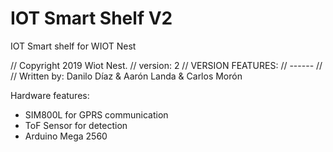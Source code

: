 # IOT Smart Shelf V2

IOT Smart shelf for WIOT Nest

// Copyright 2019 Wiot Nest. // version: 2 // VERSION FEATURES: // ------ // // Written by: Danilo Díaz & Aarón Landa & Carlos Morón

Hardware features:
* SIM800L for GPRS communication
* ToF Sensor for detection
* Arduino Mega 2560
